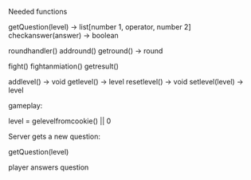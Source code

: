 




Needed functions

getQuestion(level) -> list[number 1, operator, number 2]
checkanswer(answer) -> boolean

roundhandler()
  addround()
  getround() -> round
  

fight()
  fightanmiation()
  getresult()

addlevel() -> void
getlevel() -> level
resetlevel() -> void
setlevel(level) -> level


gameplay:

level = gelevelfromcookie() || 0

Server gets a new question:

getQuestion(level)

player answers question 
